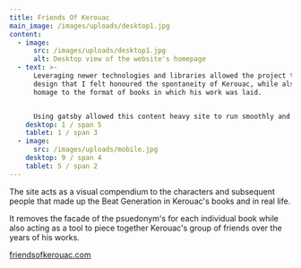 ```yaml
---
title: Friends Of Kerouac
main_image: /images/uploads/desktop1.jpg
content:
  - image:
      src: /images/uploads/desktop1.jpg
      alt: Desktop view of the website's homepage
  - text: >-
      Leveraging newer technologies and libraries allowed the project to have a
      design that I felt honoured the spontaneity of Kerouac, while also playing
      homage to the format of books in which his work was laid.


      Using gatsby allowed this content heavy site to run smoothly and also utilising CSS grid and custom properties gave me more flexibity to play with more print like layouts than ever before.
    desktop: 1 / span 5
    tablet: 1 / span 3
  - image:
      src: /images/uploads/mobile.jpg
    desktop: 9 / span 4
    tablet: 5 / span 2
---
```


The site acts as a visual compendium to the characters and subsequent people that made up the Beat Generation in Kerouac's books and in real life.

It removes the facade of the psuedonym's for each individual book while also acting as a tool to piece together Kerouac's group of friends over the years of his works.

[friendsofkerouac.com](https://friendsofkerouac.com)
